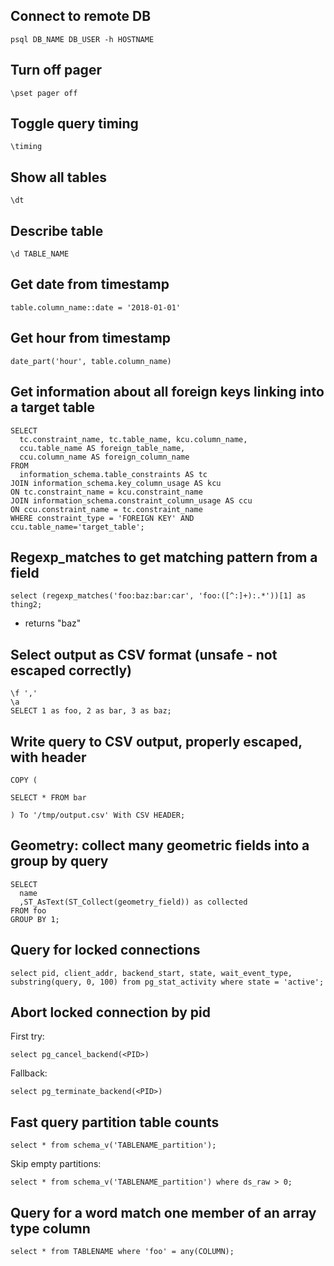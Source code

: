 ## Connect to remote DB

    psql DB_NAME DB_USER -h HOSTNAME

## Turn off pager

    \pset pager off

## Toggle query timing

    \timing
    
## Show all tables

    \dt
   
## Describe table

    \d TABLE_NAME

## Get date from timestamp

    table.column_name::date = '2018-01-01'

## Get hour from timestamp

    date_part('hour', table.column_name)

## Get information about all foreign keys linking into a target table

```
SELECT
  tc.constraint_name, tc.table_name, kcu.column_name,
  ccu.table_name AS foreign_table_name,
  ccu.column_name AS foreign_column_name                                                                                                                                                   FROM
  information_schema.table_constraints AS tc
JOIN information_schema.key_column_usage AS kcu
ON tc.constraint_name = kcu.constraint_name
JOIN information_schema.constraint_column_usage AS ccu
ON ccu.constraint_name = tc.constraint_name
WHERE constraint_type = 'FOREIGN KEY' AND ccu.table_name='target_table';
```

## Regexp_matches to get matching pattern from a field

```
select (regexp_matches('foo:baz:bar:car', 'foo:([^:]+):.*'))[1] as thing2;
```

* returns "baz"

## Select output as CSV format (unsafe - not escaped correctly)

```
\f ','
\a
SELECT 1 as foo, 2 as bar, 3 as baz;
```

## Write query to CSV output, properly escaped, with header

```
COPY (

SELECT * FROM bar

) To '/tmp/output.csv' With CSV HEADER;
```

## Geometry: collect many geometric fields into a group by query

```
SELECT 
  name
  ,ST_AsText(ST_Collect(geometry_field)) as collected
FROM foo
GROUP BY 1;
```

## Query for locked connections

```
select pid, client_addr, backend_start, state, wait_event_type, substring(query, 0, 100) from pg_stat_activity where state = 'active';
```

## Abort locked connection by pid

First try:

    select pg_cancel_backend(<PID>)

Fallback:

    select pg_terminate_backend(<PID>)
 
## Fast query partition table counts

```
select * from schema_v('TABLENAME_partition');
```

Skip empty partitions:

```
select * from schema_v('TABLENAME_partition') where ds_raw > 0;
```

## Query for a word match one member of an array type column

```
select * from TABLENAME where 'foo' = any(COLUMN);
```

